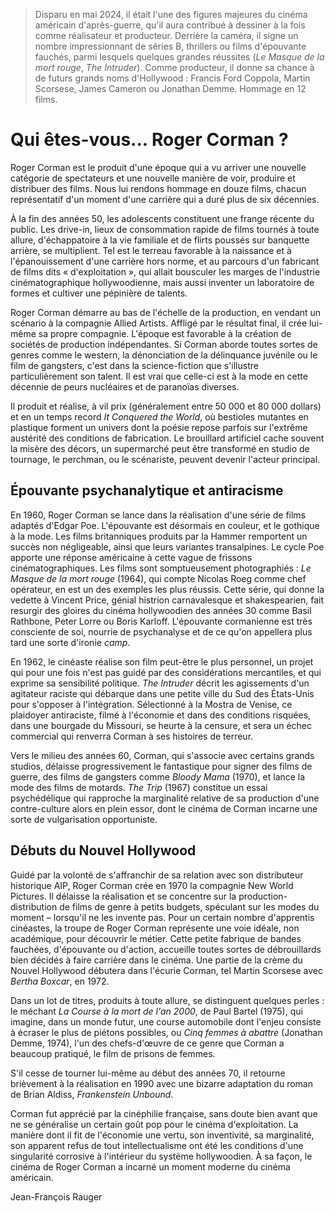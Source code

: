 > Disparu en mai 2024, il était l'une des figures majeures du cinéma américain d'après-guerre, qu'il aura contribué à dessiner à la fois comme réalisateur et producteur. Derrière la caméra, il signe un nombre impressionnant de séries B, thrillers ou films d'épouvante fauchés, parmi lesquels quelques grandes réussites (_Le Masque de la mort rouge_, _The Intruder_). Comme producteur, il donne sa chance à de futurs grands noms d'Hollywood : Francis Ford Coppola, Martin Scorsese, James Cameron ou Jonathan Demme. Hommage en 12 films.

# Qui êtes-vous... Roger Corman ?

Roger Corman est le produit d'une époque qui a vu arriver une nouvelle catégorie de spectateurs et une nouvelle manière de voir, produire et distribuer des films. Nous lui rendons hommage en douze films, chacun représentatif d'un moment d'une carrière qui a duré plus de six décennies.

À la fin des années 50, les adolescents constituent une frange récente du public. Les drive-in, lieux de consommation rapide de films tournés à toute allure, d'échappatoire à la vie familiale et de flirts poussés sur banquette arrière, se multiplient. Tel est le terreau favorable à la naissance et à l'épanouissement d'une carrière hors norme, et au parcours d'un fabricant de films dits « d'exploitation », qui allait bousculer les marges de l'industrie cinématographique hollywoodienne, mais aussi inventer un laboratoire de formes et cultiver une pépinière de talents.

Roger Corman démarre au bas de l'échelle de la production, en vendant un scénario à la compagnie Allied Artists. Affligé par le résultat final, il crée lui-même sa propre compagnie. L'époque est favorable à la création de sociétés de production indépendantes. Si Corman aborde toutes sortes de genres comme le western, la dénonciation de la délinquance juvénile ou le film de gangsters, c'est dans la science-fiction que s'illustre particulièrement son talent. Il est vrai que celle-ci est à la mode en cette décennie de peurs nucléaires et de paranoïas diverses.

Il produit et réalise, à vil prix (généralement entre 50 000 et 80 000 dollars) et en un temps record _It Conquered the World_, où bestioles mutantes en plastique forment un univers dont la poésie repose parfois sur l'extrême austérité des conditions de fabrication. Le brouillard artificiel cache souvent la misère des décors, un supermarché peut être transformé en studio de tournage, le perchman, ou le scénariste, peuvent devenir l'acteur principal.

## Épouvante psychanalytique et antiracisme

En 1960, Roger Corman se lance dans la réalisation d'une série de films adaptés d'Edgar Poe. L'épouvante est désormais en couleur, et le gothique à la mode. Les films britanniques produits par la Hammer remportent un succès non négligeable, ainsi que leurs variantes transalpines. Le cycle Poe apporte une réponse américaine à cette vague de frissons cinématographiques. Les films sont somptueusement photographiés : _Le Masque de la mort rouge_ (1964), qui compte Nicolas Roeg comme chef opérateur, en est un des exemples les plus réussis. Cette série, qui donne la vedette à Vincent Price, génial histrion carnavalesque et shakespearien, fait resurgir des gloires du cinéma hollywoodien des années 30 comme Basil Rathbone, Peter Lorre ou Boris Karloff. L'épouvante cormanienne est très consciente de soi, nourrie de psychanalyse et de ce qu'on appellera plus tard une sorte d'ironie _camp_.

En 1962, le cinéaste réalise son film peut-être le plus personnel, un projet qui pour une fois n'est pas guidé par des considérations mercantiles, et qui exprime sa sensibilité politique. _The Intruder_ décrit les agissements d'un agitateur raciste qui débarque dans une petite ville du Sud des États-Unis pour s'opposer à l'intégration. Sélectionné à la Mostra de Venise, ce plaidoyer antiraciste, filmé à l'économie et dans des conditions risquées, dans une bourgade du Missouri, se heurte à la censure, et sera un échec commercial qui renverra Corman à ses histoires de terreur.

Vers le milieu des années 60, Corman, qui s'associe avec certains grands studios, délaisse progressivement le fantastique pour signer des films de guerre, des films de gangsters comme _Bloody Mama_ (1970), et lance la mode des films de motards. _The Trip_ (1967) constitue un essai psychédélique qui rapproche la marginalité relative de sa production d'une contre-culture alors en plein essor, dont le cinéma de Corman incarne une sorte de vulgarisation opportuniste.

## Débuts du Nouvel Hollywood

Guidé par la volonté de s'affranchir de sa relation avec son distributeur historique AIP, Roger Corman crée en 1970 la compagnie New World Pictures. Il délaisse la réalisation et se concentre sur la production-distribution de films de genre à petits budgets, spéculant sur les modes du moment – lorsqu'il ne les invente pas. Pour un certain nombre d'apprentis cinéastes, la troupe de Roger Corman représente une voie idéale, non académique, pour découvrir le métier. Cette petite fabrique de bandes fauchées, d'épouvante ou d'action, accueille toutes sortes de débrouillards bien décidés à faire carrière dans le cinéma. Une partie de la crème du Nouvel Hollywood débutera dans l'écurie Corman, tel Martin Scorsese avec _Bertha Boxcar_, en 1972.

Dans un lot de titres, produits à toute allure, se distinguent quelques perles : le méchant _La Course à la mort de l'an 2000_, de Paul Bartel (1975), qui imagine, dans un monde futur, une course automobile dont l'enjeu consiste à écraser le plus de piétons possibles, ou _Cinq femmes à abattre_ (Jonathan Demme, 1974), l'un des chefs-d'œuvre de ce genre que Corman a beaucoup pratiqué, le film de prisons de femmes.

S'il cesse de tourner lui-même au début des années 70, il retourne brièvement à la réalisation en 1990 avec une bizarre adaptation du roman de Brian Aldiss, _Frankenstein Unbound_.

Corman fut apprécié par la cinéphilie française, sans doute bien avant que ne se généralise un certain goût pop pour le cinéma d'exploitation. La manière dont il fit de l'économie une vertu, son inventivité, sa marginalité, son apparent refus de tout intellectualisme ont été les conditions d'une singularité corrosive à l'intérieur du système hollywoodien. À sa façon, le cinéma de Roger Corman a incarné un moment moderne du cinéma américain.

<div class="author">Jean-François Rauger</div>
